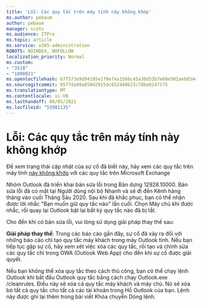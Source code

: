 ```yaml
---
title: 'Lỗi: Các quy tắc trên máy tính này không khớp'
ms.author: pebaum
author: pebaum
manager: scotv
ms.audience: ITPro
ms.topic: article
ms.service: o365-administration
ROBOTS: NOINDEX, NOFOLLOW
localization_priority: Normal
ms.custom:
- "3518"
- "1800021"
ms.openlocfilehash: b77573e9d94195e1f0ef4a1566c45a30d53b7e68e502aeb834e2ca5b9e6c5c76
ms.sourcegitcommit: b5f7da89a650d2915dc652449623c78be6247175
ms.translationtype: MT
ms.contentlocale: vi-VN
ms.lasthandoff: 08/05/2021
ms.locfileid: "53981135"
---
```

# <a name="error-the-rules-on-this-computer-do-not-match"></a>Lỗi: Các quy tắc trên máy tính này không khớp

Để xem trạng thái cập nhật của sự cố đã biết này, hãy xem các quy tắc trên máy tính [này không khớp](https://support.office.com/article/d032e037-b224-429e-b325-633afde9b5f0) với các quy tắc trên Microsoft Exchange

Nhóm Outlook đã triển khai bản sửa lỗi trong Bản dựng 12928.10000. Bản sửa lỗi đã có mặt tại Người dùng nội bộ Nhanh và sẽ đi đến Kênh hàng tháng vào cuối Tháng Sáu 2020. Sau khi đã khắc phục, bạn có thể nhận được lời nhắc "Bạn muốn giữ quy tắc nào" lần cuối. Chọn Máy chủ khi được nhắc, rồi quay lại Outlook bật lại bất kỳ quy tắc nào đã bị tắt.

Cho đến khi có bản sửa lỗi, vui lòng sử dụng giải pháp thay thế sau:

**Giải pháp thay thế**: Trong các báo cáo gần đây, sự cố đã xảy ra đối với những báo cáo chỉ tạo quy tắc máy khách trong máy Outlook tính. Nếu bạn tiếp tục gặp sự cố, hãy xem xét việc xóa các quy tắc, rồi tạo và chỉnh sửa các quy tắc chỉ trong OWA (Outlook Web App) cho đến khi sự cố được giải quyết.

Nếu bạn không thể xóa quy tắc theo cách thủ công, bạn có thể chạy lệnh Outlook khi bắt đầu Outlook quy tắc bằng cách chạy Outlook.exe /cleanrules. Điều này sẽ xóa cả quy tắc máy khách và máy chủ. Nó sẽ xóa bỏ tất cả quy tắc cho tất cả các tài khoản trong Hồ Outlook của bạn. Lệnh này được ghi lại thêm trong bài viết Khóa chuyển Dòng lệnh.

